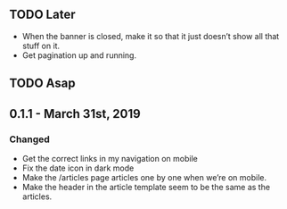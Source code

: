 
## TODO Later
- When the banner is closed, make it so that it just doesn’t show all that stuff on it.
- Get pagination up and running.

## TODO Asap


## 0.1.1 - March 31st, 2019
### Changed

- Get the correct links in my navigation on mobile
- Fix the date icon in dark mode
- Make the /articles page articles one by one when we’re on mobile.
- Make the header in the article template seem to be the same as the articles.






